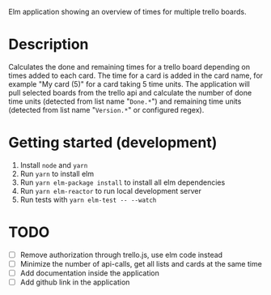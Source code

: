 Elm application showing an overview of times for multiple trello boards.

# Description

Calculates the done and remaining times for a trello board depending on times added to each card. The time for a card is added in the card name, for example "My card (5)" for a card taking 5 time units. The application will pull selected boards from the trello api and calculate the number of done time units (detected from list name "`Done.*`") and remaining time units (detected from list name "`Version.*`" or configured regex).


# Getting started (development)

1. Install `node` and `yarn`
2. Run `yarn` to install elm
3. Run `yarn elm-package install` to install all elm dependencies
4. Run `yarn elm-reactor` to run local development server
5. Run tests with `yarn elm-test -- --watch`


# TODO

 - [ ] Remove authorization through trello.js, use elm code instead
 - [ ] Minimize the number of api-calls, get all lists and cards at the same time
 - [ ] Add documentation inside the application
 - [ ] Add github link in the application
